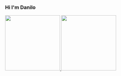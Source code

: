 ### Hi I'm Danilo

<div>
  <a href="https://github.com/danilow200">
    <img height="180em" src="https://github-readme-stats.vercel.app/api?username=danilow200&show_icons=true&theme=dracula&include_all_commits=true&count_private=true" />
    <img height="180em" src="https://github-readme-stats.vercel.app/api/top-langs/?username=danilow200&layout=compact&theme=dracula"
</div>
